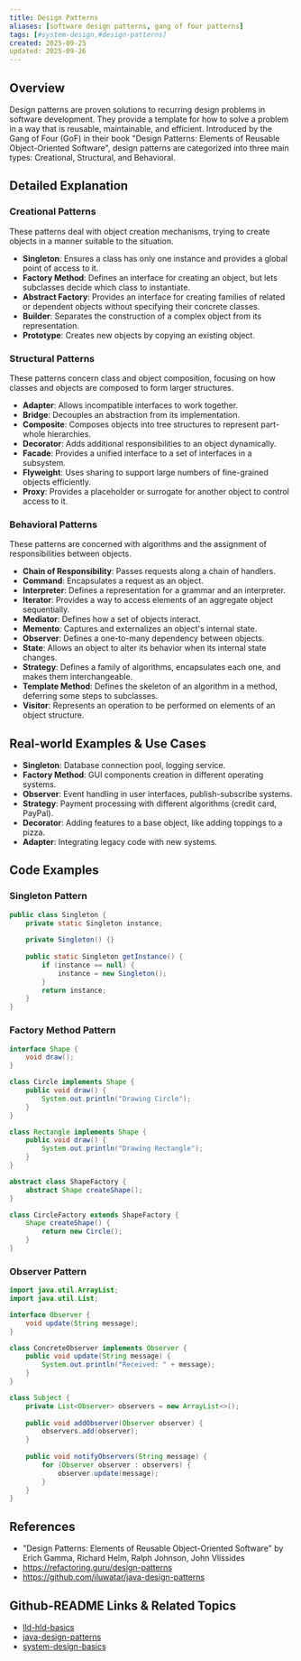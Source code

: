 ```yaml
---
title: Design Patterns
aliases: [software design patterns, gang of four patterns]
tags: [#system-design,#design-patterns]
created: 2025-09-25
updated: 2025-09-26
---
```


## Overview
Design patterns are proven solutions to recurring design problems in software development. They provide a template for how to solve a problem in a way that is reusable, maintainable, and efficient. Introduced by the Gang of Four (GoF) in their book "Design Patterns: Elements of Reusable Object-Oriented Software", design patterns are categorized into three main types: Creational, Structural, and Behavioral.

## Detailed Explanation
### Creational Patterns
These patterns deal with object creation mechanisms, trying to create objects in a manner suitable to the situation.

- **Singleton**: Ensures a class has only one instance and provides a global point of access to it.
- **Factory Method**: Defines an interface for creating an object, but lets subclasses decide which class to instantiate.
- **Abstract Factory**: Provides an interface for creating families of related or dependent objects without specifying their concrete classes.
- **Builder**: Separates the construction of a complex object from its representation.
- **Prototype**: Creates new objects by copying an existing object.

### Structural Patterns
These patterns concern class and object composition, focusing on how classes and objects are composed to form larger structures.

- **Adapter**: Allows incompatible interfaces to work together.
- **Bridge**: Decouples an abstraction from its implementation.
- **Composite**: Composes objects into tree structures to represent part-whole hierarchies.
- **Decorator**: Adds additional responsibilities to an object dynamically.
- **Facade**: Provides a unified interface to a set of interfaces in a subsystem.
- **Flyweight**: Uses sharing to support large numbers of fine-grained objects efficiently.
- **Proxy**: Provides a placeholder or surrogate for another object to control access to it.

### Behavioral Patterns
These patterns are concerned with algorithms and the assignment of responsibilities between objects.

- **Chain of Responsibility**: Passes requests along a chain of handlers.
- **Command**: Encapsulates a request as an object.
- **Interpreter**: Defines a representation for a grammar and an interpreter.
- **Iterator**: Provides a way to access elements of an aggregate object sequentially.
- **Mediator**: Defines how a set of objects interact.
- **Memento**: Captures and externalizes an object's internal state.
- **Observer**: Defines a one-to-many dependency between objects.
- **State**: Allows an object to alter its behavior when its internal state changes.
- **Strategy**: Defines a family of algorithms, encapsulates each one, and makes them interchangeable.
- **Template Method**: Defines the skeleton of an algorithm in a method, deferring some steps to subclasses.
- **Visitor**: Represents an operation to be performed on elements of an object structure.

## Real-world Examples & Use Cases
- **Singleton**: Database connection pool, logging service.
- **Factory Method**: GUI components creation in different operating systems.
- **Observer**: Event handling in user interfaces, publish-subscribe systems.
- **Strategy**: Payment processing with different algorithms (credit card, PayPal).
- **Decorator**: Adding features to a base object, like adding toppings to a pizza.
- **Adapter**: Integrating legacy code with new systems.

## Code Examples
### Singleton Pattern
```java
public class Singleton {
    private static Singleton instance;
    
    private Singleton() {}
    
    public static Singleton getInstance() {
        if (instance == null) {
            instance = new Singleton();
        }
        return instance;
    }
}
```

### Factory Method Pattern
```java
interface Shape {
    void draw();
}

class Circle implements Shape {
    public void draw() {
        System.out.println("Drawing Circle");
    }
}

class Rectangle implements Shape {
    public void draw() {
        System.out.println("Drawing Rectangle");
    }
}

abstract class ShapeFactory {
    abstract Shape createShape();
}

class CircleFactory extends ShapeFactory {
    Shape createShape() {
        return new Circle();
    }
}
```

### Observer Pattern
```java
import java.util.ArrayList;
import java.util.List;

interface Observer {
    void update(String message);
}

class ConcreteObserver implements Observer {
    public void update(String message) {
        System.out.println("Received: " + message);
    }
}

class Subject {
    private List<Observer> observers = new ArrayList<>();
    
    public void addObserver(Observer observer) {
        observers.add(observer);
    }
    
    public void notifyObservers(String message) {
        for (Observer observer : observers) {
            observer.update(message);
        }
    }
}
```

## References
- "Design Patterns: Elements of Reusable Object-Oriented Software" by Erich Gamma, Richard Helm, Ralph Johnson, John Vlissides
- https://refactoring.guru/design-patterns
- https://github.com/iluwatar/java-design-patterns

## Github-README Links & Related Topics
- [lld-hld-basics](../lld-hld-basics/)
- [java-design-patterns](../java-design-patterns/)
- [system-design-basics](../system-design-basics/)